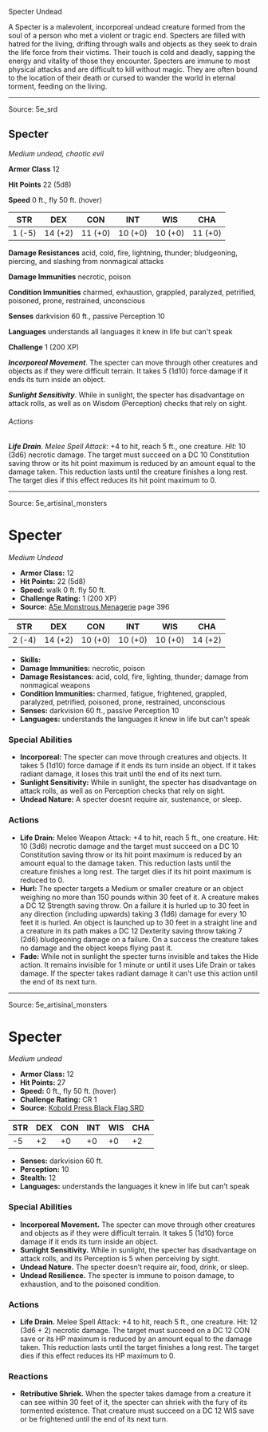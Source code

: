 <MonsterName/>Specter</MonsterName>
<CreatureType/>Undead</CreatureType>

<summary>A Specter is a malevolent, incorporeal undead creature formed from the soul of a person who met a violent or tragic end. Specters are filled with hatred for the living, drifting through walls and objects as they seek to drain the life force from their victims. Their touch is cold and deadly, sapping the energy and vitality of those they encounter. Specters are immune to most physical attacks and are difficult to kill without magic. They are often bound to the location of their death or cursed to wander the world in eternal torment, feeding on the living.</summary>



---

Source: 5e_srd

## Specter

*Medium undead, chaotic evil*

**Armor Class** 12

**Hit Points** 22 (5d8)

**Speed** 0 ft., fly 50 ft. (hover)

| STR    | DEX     | CON     | INT     | WIS     | CHA     |
|--------|---------|---------|---------|---------|---------|
| 1 (-5) | 14 (+2) | 11 (+0) | 10 (+0) | 10 (+0) | 11 (+0) |

**Damage Resistances** acid, cold, fire, lightning, thunder; bludgeoning, piercing, and slashing from nonmagical attacks

**Damage Immunities** necrotic, poison

**Condition Immunities** charmed, exhaustion, grappled, paralyzed, petrified, poisoned, prone, restrained, unconscious

**Senses** darkvision 60 ft., passive Perception 10

**Languages** understands all languages it knew in life but can't speak

**Challenge** 1 (200 XP)

***Incorporeal Movement***. The specter can move through other creatures and objects as if they were difficult terrain. It takes 5 (1d10) force damage if it ends its turn inside an object.

***Sunlight Sensitivity***. While in sunlight, the specter has disadvantage on attack rolls, as well as on Wisdom (Perception) checks that rely on sight.

###### Actions

***Life Drain***. *Melee Spell Attack:* +4 to hit, reach 5 ft., one creature. *Hit:* 10 (3d6) necrotic damage. The target must succeed on a DC 10 Constitution saving throw or its hit point maximum is reduced by an amount equal to the damage taken. This reduction lasts until the creature finishes a long rest. The target dies if this effect reduces its hit point maximum to 0.



---

Source: 5e_artisinal_monsters

# Specter

*Medium* *Undead*

- **Armor Class:** 12
- **Hit Points:** 22 (5d8)
- **Speed:** walk 0 ft. fly 50 ft.
- **Challenge Rating:** 1 (200 XP)
- **Source:** [A5e Monstrous Menagerie](https://enpublishingrpg.com/products/level-up-monstrous-menagerie-a5e) page 396

| STR | DEX | CON | INT | WIS | CHA |
| --- | --- | --- | --- | --- | --- |
| 2 (-4) | 14 (+2) | 10 (+0) | 10 (+0) | 10 (+0) | 14 (+2) |

- **Skills:** 
- **Damage Immunities:** necrotic, poison
- **Damage Resistances:** acid, cold, fire, lighting, thunder; damage from nonmagical weapons
- **Condition Immunities:** charmed, fatigue, frightened, grappled, paralyzed, petrified, poisoned, prone, restrained, unconscious
- **Senses:** darkvision 60 ft., passive Perception 10
- **Languages:** understands the languages it knew in life but can't speak

### Special Abilities

- **Incorporeal:** The specter can move through creatures and objects. It takes 5 (1d10) force damage if it ends its turn inside an object. If it takes radiant damage, it loses this trait until the end of its next turn.
- **Sunlight Sensitivity:** While in sunlight, the specter has disadvantage on attack rolls, as well as on Perception checks that rely on sight.
- **Undead Nature:** A specter doesnt require air, sustenance, or sleep.

### Actions

- **Life Drain:** Melee Weapon Attack: +4 to hit, reach 5 ft., one creature. Hit: 10 (3d6) necrotic damage  and the target must succeed on a DC 10 Constitution saving throw or its hit point maximum is reduced by an amount equal to the damage taken. This reduction lasts until the creature finishes a long rest. The target dies if its hit point maximum is reduced to 0.
- **Hurl:** The specter targets a Medium or smaller creature  or an object weighing no more than 150 pounds  within 30 feet of it. A creature makes a DC 12 Strength saving throw. On a failure  it is hurled up to 30 feet in any direction (including upwards)  taking 3 (1d6) damage for every 10 feet it is hurled. An object is launched up to 30 feet in a straight line  and a creature in its path makes a DC 12 Dexterity saving throw  taking 7 (2d6) bludgeoning damage on a failure. On a success  the creature takes no damage  and the object keeps flying past it.
- **Fade:** While not in sunlight  the specter turns invisible and takes the Hide action. It remains invisible for 1 minute or until it uses Life Drain or takes damage. If the specter takes radiant damage  it can't use this action until the end of its next turn.






---

Source: 5e_artisinal_monsters

# Specter

*Medium undead*

- **Armor Class:** 12
- **Hit Points:** 27
- **Speed:** 0 ft., fly 50 ft. (hover)
- **Challenge Rating:** CR 1
- **Source:** [Kobold Press Black Flag SRD](https://koboldpress.com/black-flag-roleplaying/)

| STR | DEX | CON | INT | WIS | CHA |
| --- | --- | --- | --- | --- | --- |
| -5 | +2 | +0 | +0 | +0 | +2 |

- **Senses:** darkvision 60 ft.
- **Perception:** 10
- **Stealth:** 12
- **Languages:** understands the languages it knew in life but can’t speak

### Special Abilities

- **Incorporeal Movement.** The specter can move through other creatures and objects as if they were difficult terrain. It takes 5 (1d10) force damage if it ends its turn inside an object.
- **Sunlight Sensitivity.** While in sunlight, the specter has disadvantage on attack rolls, and its Perception is 5 when perceiving by sight.
- **Undead Nature.** The specter doesn’t require air, food, drink, or sleep.
- **Undead Resilience.** The specter is immune to poison damage, to exhaustion, and to the poisoned condition.

### Actions

- **Life Drain.** Melee Spell Attack: +4 to hit, reach 5 ft., one creature. Hit: 12 (3d6 + 2) necrotic damage. The target must succeed on a DC 12 CON save or its HP maximum is reduced by an amount equal to the damage taken. This reduction lasts until the target finishes a long rest. The target dies if this effect reduces its HP maximum to 0.

### Reactions

- **Retributive Shriek.** When the specter takes damage from a creature it can see within 30 feet of it, the specter can shriek with the fury of its tormented existence. That creature must succeed on a DC 12 WIS save or be frightened until the end of its next turn.



